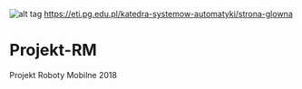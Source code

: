 ![alt tag](https://user-images.githubusercontent.com/45743540/50790237-b322cf80-12be-11e9-896b-d0b3fa7a23fb.png) https://eti.pg.edu.pl/katedra-systemow-automatyki/strona-glowna
# Projekt-RM
Projekt Roboty Mobilne 2018

